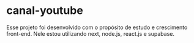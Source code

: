 # canal-youtube
Esse projeto foi desenvolvido com o propósito de estudo e crescimento front-end. Nele estou utilizando next, node.js, react.js e supabase.
